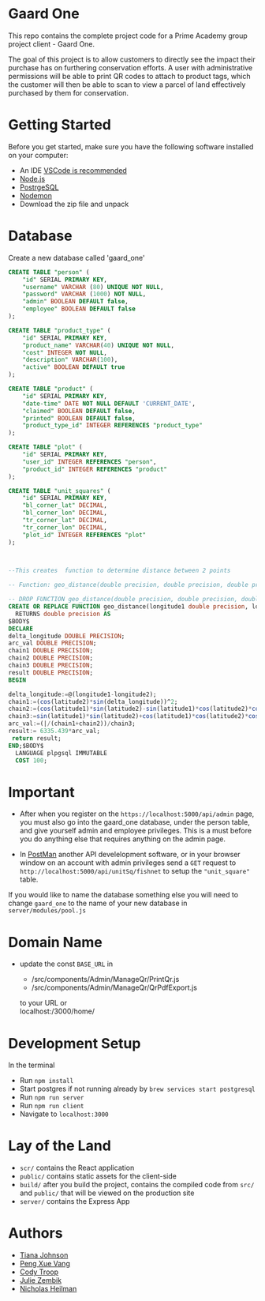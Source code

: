 
# Gaard One
This repo contains  the complete project code for a Prime Academy group project client - Gaard One.

The goal of this project is to allow customers to directly see the impact their purchase has on furthering conservation efforts.  A user with administrative permissions will be able to print QR codes to attach to product tags, which the customer will then be able to scan to view a parcel of land effectively purchased by them for conservation. 
 


# Getting Started
Before you get started, make sure you have the following software installed on your computer:

* An IDE [VSCode is recommended](https://code.visualstudio.com/)
* [Node.js](https://nodejs.org/en/)
* [PostrgeSQL](https://www.postgresql.org/)
* [Nodemon](https://nodemon.io/)
* Download the zip file and unpack


# Database 


Create a new database called 'gaard_one'

```SQL
CREATE TABLE "person" (
    "id" SERIAL PRIMARY KEY,
    "username" VARCHAR (80) UNIQUE NOT NULL,
    "password" VARCHAR (1000) NOT NULL,
    "admin" BOOLEAN DEFAULT false,
	"employee" BOOLEAN DEFAULT false
);

CREATE TABLE "product_type" (
	"id" SERIAL PRIMARY KEY,
	"product_name" VARCHAR(40) UNIQUE NOT NULL,
	"cost" INTEGER NOT NULL,
	"description" VARCHAR(100),
	"active" BOOLEAN DEFAULT true
);

CREATE TABLE "product" (
	"id" SERIAL PRIMARY KEY,
	"date-time" DATE NOT NULL DEFAULT 'CURRENT_DATE',
	"claimed" BOOLEAN DEFAULT false,
	"printed" BOOLEAN DEFAULT false,
	"product_type_id" INTEGER REFERENCES "product_type"
);

CREATE TABLE "plot" (
	"id" SERIAL PRIMARY KEY,
	"user_id" INTEGER REFERENCES "person",
	"product_id" INTEGER REFERENCES "product"
);

CREATE TABLE "unit_squares" (
	"id" SERIAL PRIMARY KEY,
	"bl_corner_lat" DECIMAL,
	"bl_corner_lon" DECIMAL,
	"tr_corner_lat" DECIMAL,
	"tr_corner_lon" DECIMAL,
	"plot_id" INTEGER REFERENCES "plot"
);



--This creates  function to determine distance between 2 points
  
-- Function: geo_distance(double precision, double precision, double precision, double precision)

-- DROP FUNCTION geo_distance(double precision, double precision, double precision, double precision);
CREATE OR REPLACE FUNCTION geo_distance(longitude1 double precision, longitude2 double precision, latitude1 double precision, latitude2 double precision)
  RETURNS double precision AS
$BODY$
DECLARE 
delta_longitude DOUBLE PRECISION;
arc_val DOUBLE PRECISION;
chain1 DOUBLE PRECISION;
chain2 DOUBLE PRECISION;
chain3 DOUBLE PRECISION;
result DOUBLE PRECISION;
BEGIN

delta_longitude:=@(longitude1-longitude2);
chain1:=(cos(latitude2)*sin(delta_longitude))^2;
chain2:=(cos(latitude1)*sin(latitude2)-sin(latitude1)*cos(latitude2)*cos(delta_longitude))^2;
chain3:=sin(latitude1)*sin(latitude2)+cos(latitude1)*cos(latitude2)*cos(delta_longitude);
arc_val:=(|/(chain1+chain2))/chain3;
result:= 6335.439*arc_val;
 return result;
END;$BODY$
  LANGUAGE plpgsql IMMUTABLE
  COST 100;
```
# Important

* After when you register on the `https://localhost:5000/api/admin` page, you must also go into the gaard_one database, under the person table, and give yourself admin and employee privileges. This is a must before you do anything else that requires anything on the admin page.

* In [PostMan](https://www.getpostman.com/) another API develelopment software,
or in your browser window on an account with admin privileges
send a `GET` request to `http://localhost:5000/api/unitSq/fishnet` to setup the `"unit_square"` table.


If you would like to name the database something else you will need to change `gaard_one` to the name of your new database in `server/modules/pool.js`


# Domain Name
* update the const `BASE_URL` in 
   - /src/components/Admin/ManageQr/PrintQr.js 
   - /src/components/Admin/ManageQr/QrPdfExport.js

  to your URL or <br>
 	localhost:/3000/home/

 
 
# Development Setup
In the terminal 

* Run `npm install`
* Start postgres if not running already by `brew services start postgresql`
* Run  `npm run server`
* Run `npm run client`
* Navigate to `localhost:3000`

# Lay of the Land

* `scr/` contains the React application
* `public/` contains static assets for the client-side
* `build/` after you build the project, contains the compiled code from `src/` and `public/` that will be viewed on the production site
* `server/` contains the Express App


# Authors

* [Tiana Johnson](https://github.com/TianaJohnson)
* [Peng Xue Vang](https://github.com/pxvang33)
* [Cody Troop](https://github.com/RAGSOOK)
* [Julie Zembik](https://github.com/juliezembik)
* [Nicholas Heilman](https://github.com/NicholasHeilman)




 



